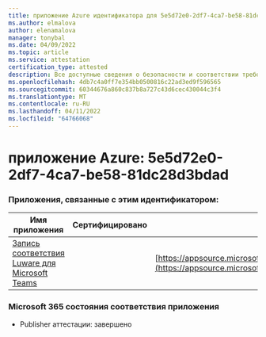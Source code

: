 ```yaml
---
title: приложение Azure идентификатора для 5e5d72e0-2df7-4ca7-be58-81dc28d3bdad
ms.author: elmalova
author: elenamalova
manager: tonybal
ms.date: 04/09/2022
ms.topic: article
ms.service: attestation
certification_type: attested
description: Все доступные сведения о безопасности и соответствии требованиям для 5e5d72e0-2df7-4ca7-be58-81dc28d3bdad.
ms.openlocfilehash: 4db7c4a0ff7e354bb0500816c22ad3ed9f596565
ms.sourcegitcommit: 60344676a860c837b8a727c43d6cec430044c3f4
ms.translationtype: MT
ms.contentlocale: ru-RU
ms.lasthandoff: 04/11/2022
ms.locfileid: "64766068"
---
```

# <a name="azure-app-id-5e5d72e0-2df7-4ca7-be58-81dc28d3bdad"></a>приложение Azure: 5e5d72e0-2df7-4ca7-be58-81dc28d3bdad


### <a name="apps-associated-with-this-id"></a>Приложения, связанные с этим идентификатором:
| **Имя приложения** | **Сертифицировано** | **Просмотр в AppSource** |
|--------------|---------------|-----------------------|
| [Запись соответствия Luware для Microsoft Teams](../forward/luwareagzurich.recording_azure_marketplace.md) |  | [https://appsource.microsoft.com/product/office/luwareagzurich.recording_azure_marketplace](https://appsource.microsoft.com/product/office/luwareagzurich.recording_azure_marketplace) |

### <a name="microsoft-365-app-compliance-status"></a>Microsoft 365 состояния соответствия приложения
- Publisher аттестации: завершено
